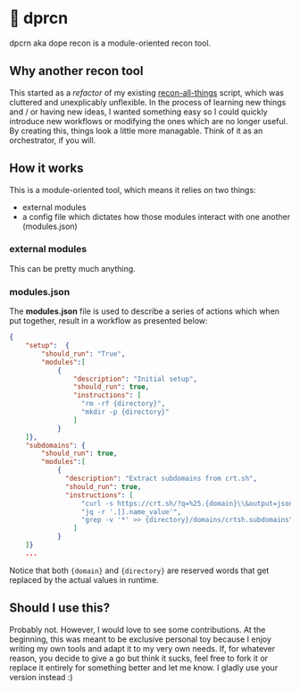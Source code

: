 # 🔬 dprcn
dpcrn aka dope recon is a module-oriented recon tool.

## Why another recon tool

This started as a _refactor_ of my existing [recon-all-things]() script, which was cluttered and unexplicably unflexible. In the process of learning new things and / or having new ideas, I wanted something easy so I could quickly introduce new workflows or modifying the ones which are no longer useful. By creating this, things look a little more managable. Think of it as an orchestrator, if you will.

## How it works 

This is a module-oriented tool, which means it relies on two things: 
* external modules 
* a config file which dictates how those modules interact with one another (modules.json)

### external modules

This can be pretty much anything. 

### modules.json

The __modules.json__ file is used to describe a series of actions which when put together, result in a workflow as presented below:

```json
{
    "setup":  {
        "should_run": "True",
        "modules":[
            {
                "description": "Initial setup",
                "should_run": true, 
                "instructions": [
                  "rm -rf {directory}",
                  "mkdir -p {directory}"
                ]
            }
    ]},
    "subdomains": {
        "should_run": true,
        "modules":[
            {
              "description": "Extract subdomains from crt.sh",
              "should_run": true, 
              "instructions": [
                  "curl -s https://crt.sh/?q=%25.{domain}\\&output=json",
                  "jq -r '.[].name_value'",
                  "grep -v '*' >> {directory}/domains/crtsh.subdomains"
                ]
            }
    ]}
    ...
```

Notice that both `{domain}` and `{directory}` are reserved words that get replaced by the actual values in runtime. 

## Should I use this?

Probably not. However, I would love to see some contributions. At the beginning, this was meant to be exclusive personal toy because I enjoy writing my own tools and adapt it to my very own needs. If, for whatever reason, you decide to give a go but think it sucks, feel free to fork it or replace it entirely for something better and let me know. I gladly use your version instead :)


